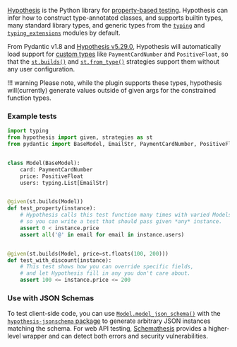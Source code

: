 [Hypothesis](https://hypothesis.readthedocs.io/) is the Python library for
[property-based testing](https://increment.com/testing/in-praise-of-property-based-testing/).
Hypothesis can infer how to construct type-annotated classes, and supports builtin types,
many standard library types, and generic types from the
[`typing`](https://docs.python.org/3/library/typing.html) and
[`typing_extensions`](https://pypi.org/project/typing-extensions/) modules by default.

From Pydantic v1.8 and [Hypothesis v5.29.0](https://hypothesis.readthedocs.io/en/latest/changes.html#v5-29-0),
Hypothesis will automatically load support for [custom types](usage/types.md) like
`PaymentCardNumber` and `PositiveFloat`, so that the
[`st.builds()`](https://hypothesis.readthedocs.io/en/latest/data.html#hypothesis.strategies.builds)
and [`st.from_type()`](https://hypothesis.readthedocs.io/en/latest/data.html#hypothesis.strategies.from_type)
strategies support them without any user configuration.

!!! warning
    Please note, while the plugin supports these types, hypothesis will(currently) generate values outside
    of given args for the constrained function types.

### Example tests

```py
import typing
from hypothesis import given, strategies as st
from pydantic import BaseModel, EmailStr, PaymentCardNumber, PositiveFloat


class Model(BaseModel):
    card: PaymentCardNumber
    price: PositiveFloat
    users: typing.List[EmailStr]


@given(st.builds(Model))
def test_property(instance):
    # Hypothesis calls this test function many times with varied Models,
    # so you can write a test that should pass given *any* instance.
    assert 0 < instance.price
    assert all('@' in email for email in instance.users)


@given(st.builds(Model, price=st.floats(100, 200)))
def test_with_discount(instance):
    # This test shows how you can override specific fields,
    # and let Hypothesis fill in any you don't care about.
    assert 100 <= instance.price <= 200
```

### Use with JSON Schemas

To test client-side code, you can use [`Model.model_json_schema()`](usage/models.md) with the
[`hypothesis-jsonschema` package](https://pypi.org/project/hypothesis-jsonschema/)
to generate arbitrary JSON instances matching the schema.
For web API testing, [Schemathesis](https://schemathesis.readthedocs.io) provides
a higher-level wrapper and can detect both errors and security vulnerabilities.
